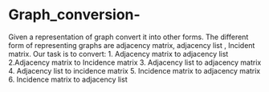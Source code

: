 # Graph_conversion-
Given a representation of graph convert it into other forms. The different form of representing graphs are adjacency matrix, adjacency list , Incident matrix. Our task is to convert: 1. Adjacency matrix to adjacency list 2.Adjacency matrix to Incidence matrix 3. Adjacency list to adjacency matrix 4. Adjacency list to incidence matrix 5. Incidence matrix to adjacency matrix 6. Incidence matrix to adjacency list
